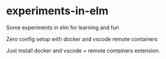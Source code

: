 # experiments-in-elm
Some experiments in elm for learning and fun 

Zero config setup with docker and vscode remote containers

Just install docker and vscode + remote containers extension.
